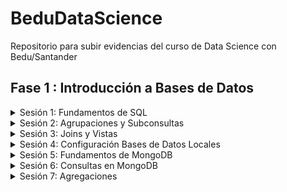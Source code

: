# BeduDataScience
Repositorio para subir evidencias del curso de Data Science con Bedu/Santander

## Fase 1 : Introducción a Bases de Datos


<details>
<summary>
Sesión 1: Fundamentos de SQL
</summary>
 <br> 

[Evidencia Ejercicios sesión 1](https://github.com/nachorz2/BeduDataScience/blob/main/Ejercicios%20Sesion%201%20Ignacio%20Contreras.sql)

[Evidencia Reto 1](https://github.com/nachorz2/BeduDataScience/blob/main/reto1.png)

[Evidencia Reto 2](https://github.com/nachorz2/BeduDataScience/blob/main/reto2.png)

[Evidencia Reto 3](https://github.com/nachorz2/BeduDataScience/blob/main/reto3.png)
</details>

<details>
<summary>Sesión 2: Agrupaciones y Subconsultas</summary>
<br>

[Evidencia Retos Sesión 2](https://github.com/nachorz2/BeduDataScience/blob/main/Retos%20Sesion%202.sql)

[Evidencia Ejercicios Sesión 2](https://github.com/nachorz2/BeduDataScience/blob/main/Ejercicios%20Sesion%202%20Ignacio%20Contreras.sql)

</details>


<details>
<summary>Sesión 3: Joins y Vistas</summary>
<br>

[Evidencia Retos Sesión 3](https://github.com/nachorz2/BeduDataScience/blob/main/Retos%20Sesion%203%20Ignacio%20Contreras.sql)

[Evidencia Ejercicios Sesión 3](https://github.com/nachorz2/BeduDataScience/blob/main/Ejercicios%20Sesion%203%20Ignacio%20Contreras.sql)

</details>

<details>
 <summary>Sesión 4: Configuración Bases de Datos Locales </summary>
 <br>
 
 [Evidencia Ejercicios Sesión 4](https://github.com/nachorz2/BeduDataScience/blob/main/ejerciciosesion4.png)

</details>

<details>
 <summary>Sesión 5: Fundamentos de MongoDB </summary>
 <br>
 
 [Evidencia Ejercicios Sesión 5](https://github.com/nachorz2/BeduDataScience/blob/main/Ejercicios_sesion5)
 
 </details> 
 
 
 <details>
 <summary>Sesión 6: Consultas en MongoDB </summary>
 <br>
 
 [Evidencia Retos Sesión 6](https://github.com/nachorz2/BeduDataScience/blob/main/reto3_sesion6.png)
 
 [Evidencia Ejercicios Sesión 6](https://github.com/nachorz2/BeduDataScience/blob/main/ejerciciosesion6.png)
 
 </details> 
 
 <details>
 <summary>Sesión 7: Agregaciones </summary>
 <br>
 
 [Evidencia Retos Sesión 7](https://github.com/nachorz2/BeduDataScience/blob/main/reto3_sesion7.png)
 
 [Evidencia Ejercicios Sesión 7](https://github.com/nachorz2/BeduDataScience/blob/main/ejercicio_S7.png)
 
 </details> 
